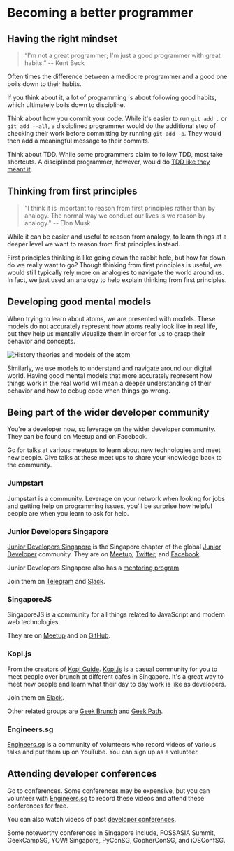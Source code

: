 # Becoming a better programmer

## Having the right mindset

> “I'm not a great programmer; I'm just a good programmer with great habits.” -- Kent Beck

Often times the difference between a mediocre programmer and a good one boils down to their habits.

If you think about it, a lot of programming is about following good habits, which ultimately boils down to discipline.

Think about how you commit your code. While it's easier to run `git add .` or `git add --all`, a disciplined programmer would do the additional step of checking their work before committing by running `git add -p`. They would then add a meaningful message to their commits.

Think about TDD. While some programmers claim to follow TDD, most take shortcuts. A disciplined programmer, however, would do [TDD like they meant it](https://cumulative-hypotheses.org/2011/08/30/tdd-as-if-you-meant-it/).

## Thinking from first principles

> "I think it is important to reason from first principles rather than by analogy. The normal way we conduct our lives is we reason by analogy." -- Elon Musk

While it can be easier and useful to reason from analogy, to learn things at a deeper level we want to reason from first principles instead.

First principles thinking is like going down the rabbit hole, but how far down do we really want to go? Though thinking from first principles is useful, we would still typically rely more on analogies to navigate the world around us. In fact, we just used an analogy to help explain thinking from first principles.

## Developing good mental models

When trying to learn about atoms, we are presented with models. These models do not accurately represent how atoms really look like in real life, but they help us mentally visualize them in order for us to grasp their behavior and concepts.

![History theories and models of the atom](https://d2jmvrsizmvf4x.cloudfront.net/I6xjr9UFQZqfwr8opr9Q_The-History-of-the-Atom-%25E2%2580%2593-Theories-and-Models.png)

Similarly, we use models to understand and navigate around our digital world. Having good mental models that more accurately represent how things work in the real world will mean a deeper understanding of their behavior and how to debug code when things go wrong.

## Being part of the wider developer community

You're a developer now, so leverage on the wider developer community. They can be found on Meetup and on Facebook.

Go for talks at various meetups to learn about new technologies and meet new people. Give talks at these meet ups to share your knowledge back to the community.

### Jumpstart

Jumpstart is a community. Leverage on your network when looking for jobs and getting help on programming issues, you'll be surprise how helpful people are when you learn to ask for help.

### Junior Developers Singapore

[Junior Developers Singapore](https://juniordev.sg/) is the Singapore chapter of the global [Junior Developer](http://juniordev.io/) community. They are on [Meetup](https://www.meetup.com/Junior-Developers-Singapore/), [Twitter](https://twitter.com/juniordevsg), and [Facebook](https://www.facebook.com/groups/juniorDevSG/).

Junior Developers Singapore also has a [mentoring program](https://github.com/JuniorDevSingapore/mentoring-program).

Join them on [Telegram](https://t.me/joinchat/AMjNsFh9UGIR5VvOs1_nXA) and [Slack](http://juniordevcommunity.herokuapp.com/).

### SingaporeJS

SingaporeJS is a community for all things related to JavaScript and modern web technologies.

They are on [Meetup](http://www.meetup.com/Singapore-JS/) and on [GitHub](https://github.com/SingaporeJS/talk.js).

### Kopi.js

From the creators of [Kopi Guide](https://kopi.guide/). [Kopi.js](https://kopijs.org/) is a casual community for you to meet people over brunch at different cafes in Singapore. It's a great way to meet new people and learn what their day to day work is like as developers.

Join them on [Slack](https://launchpass.com/kopijs).

Other related groups are [Geek Brunch](https://geekbrunch.sg/) and [Geek Path](https://thegeekpath.com/).

### Engineers.sg

[Engineers.sg](https://engineers.sg/) is a community of volunteers who record videos of various talks and put them up on YouTube. You can sign up as a volunteer.

## Attending developer conferences

Go to conferences. Some conferences may be expensive, but you can volunteer with [Engineers.sg](https://engineers.sg/) to record these videos and attend these conferences for free.

You can also watch videos of past [developer conferences](https://engineers.sg/conferences).

Some noteworthy conferences in Singapore include, FOSSASIA Summit, GeekCampSG, YOW! Singapore, PyConSG, GopherConSG, and iOSConfSG.
